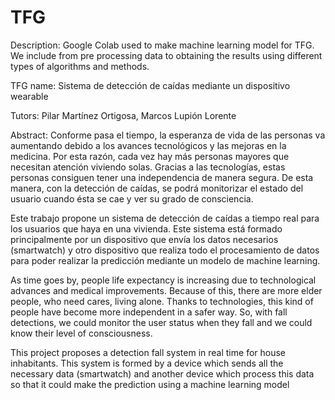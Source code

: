 # TFG
Description: Google Colab used to make machine learning model for TFG. We include from pre processing data to obtaining the results using different types of algorithms and methods.

TFG name: Sistema de detección de caídas mediante un dispositivo wearable

Tutors: Pilar Martínez Ortigosa, Marcos Lupión Lorente

Abstract: 
Conforme pasa el tiempo, la esperanza de vida de las personas va
aumentando debido a los avances tecnológicos y las mejoras en la
medicina. Por esta razón, cada vez hay más personas mayores que
necesitan atención viviendo solas. Gracias a las tecnologías, estas
personas consiguen tener una independencia de manera segura. De esta
manera, con la detección de caídas, se podrá monitorizar el estado del
usuario cuando ésta se cae y ver su grado de consciencia.

Este trabajo propone un sistema de detección de caídas a tiempo real
para los usuarios que haya en una vivienda. Este sistema está formado
principalmente por un dispositivo que envía los datos necesarios
(smartwatch) y otro dispositivo que realiza todo el procesamiento de
datos para poder realizar la predicción mediante un modelo de machine
learning.

As time goes by, people life expectancy is increasing due to technological
advances and medical improvements. Because of this, there are more
elder people, who need cares, living alone. Thanks to technologies, this
kind of people have become more independent in a safer way. So, with
fall detections, we could monitor the user status when they fall and we
could know their level of consciousness.

This project proposes a detection fall system in real time for house
inhabitants. This system is formed by a device which sends all the
necessary data (smartwatch) and another device which process this data
so that it could make the prediction using a machine learning model
